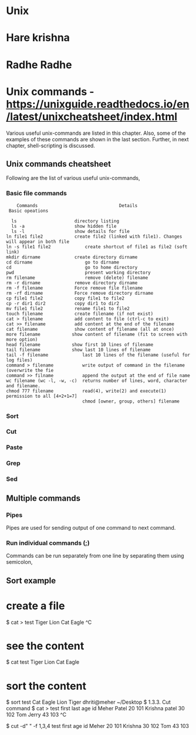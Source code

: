 # Unix
# Hare krishna
# Radhe Radhe


# Unix commands - https://unixguide.readthedocs.io/en/latest/unixcheatsheet/index.html
Various useful unix-commands are listed in this chapter. Also, some of the examples of these commands are shown in the last section. Further, in next chapter, shell-scripting is discussed.

## Unix commands cheatsheet
Following are the list of various useful unix-commands,

### Basic file commands

        Commands	                           Details
     Basic opeations	 
 
      ls	                  directory listing
      ls -a	                  show hidden file
      ls -l	                  show details for file
    ln file1 file2	          create file2 (linked with file1). Changes will appear in both file
    ln -s file1 file2	          create shortcut of file1 as file2 (soft link)
    mkdir dirname	          create directory dirname
    cd dirname	                  go to dirname
    cd	                          go to home directory
    pwd	                          present working directory
    rm filename	                  remove (delete) filename
    rm -r dirname	          remove directory dirname
    rm -f filename	          Force remove file filename
    rm -rf dirname	          Force remove directory dirname
    cp file1 file2	          copy file1 to file2
    cp -r dir1 dir2	          copy dir1 to dir2
    mv file1 file2	          rename file1 to file2
    touch filename	          create filename (if not exist)
    cat > filename	          add content to file (ctrl-c to exit)
    cat >> filename	          add content at the end of the filename
    cat filename	          show content of filename (all at once)
    more filename	         show content of filename (fit to screen with more option)
    head filename	         show first 10 lines of filename
    tail filename	         show last 10 lines of filename
    tail -f filename	         last 10 lines of the filename (useful for log files)
    command > filename	         write output of command in the filename (overwrite the fie
    command >> filname	         append the output at the end of file name
    wc filename (wc -l, -w, -c)	 returns number of lines, word, character and filename.
    chmod 777 filename	         read(4), write(2) and execute(1) permission to all [4+2+1=7]
                                 chmod [owner, group, others] filename

### Sort
### Cut
### Paste
### Grep
### Sed

## Multiple commands

### Pipes
Pipes are used for sending output of one command to next command.

### Run individual commands (;)
Commands can be run separately from one line by separating them using semicolon,

## Sort example
# create a file
$ cat > test
Tiger
Lion
Cat
Eagle
^C

# see the content
$ cat test
Tiger
Lion
Cat
Eagle

# sort the content
$ sort test
Cat
Eagle
Lion
Tiger
dhriti@meher ~/Desktop $
1.3.3. Cut command
$ cat > test
first last age id
Meher Patel 20 101
Krishna patel 30 102
Tom Jerry 43 103
^C

$ cut -d" " -f 1,3,4 test
first age id
Meher 20 101
Krishna 30 102
Tom 43 103
